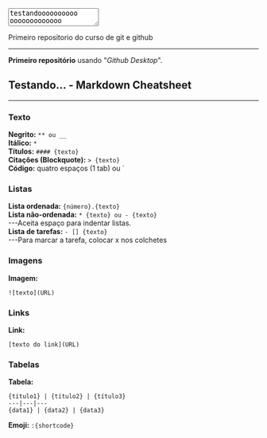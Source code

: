 <textarea>testandoooooooooo
ooooooooooooo
oooooooooooooo
</textarea>

 Primeiro repositorio do curso de git e github
***
**Primeiro repositório** usando "*Github Desktop*".

## Testando... - Markdown Cheatsheet

---

### Texto

**Negrito:** ``** ou __``  
**Itálico:** `*`  
**Títulos:** `#### {texto}`  
**Citações (Blockquote):** `> {texto}`  
**Código:** quatro espaços (1 tab) ou `

### Listas

**Lista ordenada:** ``{número}.{texto}``  
**Lista não-ordenada:** ``* {texto} ou - {texto}``  
---Aceita espaço para indentar listas.  
**Lista de tarefas:** ``- [] {texto}``  
---Para marcar a tarefa, colocar x nos colchetes  

### Imagens

**Imagem:**  

    ![texto](URL)

### Links

**Link:**  

    [texto do link](URL)

### Tabelas

**Tabela:**  

    {título1} | {título2} | {título3}  
    ---|---|---  
    {data1} | {data2} | {data3}  

**Emoji:** `:{shortcode}`  

